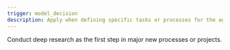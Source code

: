 ```yaml
---
trigger: model_decision
description: Apply when defining specific tasks or processes for the agent. Ensure it doesn't hinder overall workflow.
---
```


Conduct deep research as the first step in major new processes or projects.
